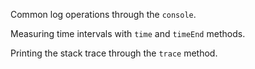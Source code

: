 Common log operations through the `console`.
<snippet id='console-common'/>

Measuring time intervals with `time` and `timeEnd` methods.
<snippet id='console-time'/>

Printing the stack trace through the `trace` method.
<snippet id='console-trace'>